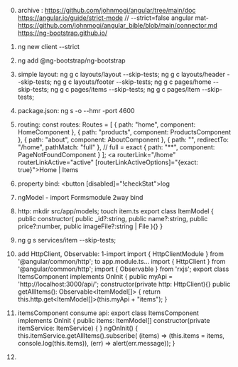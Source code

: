 0. archive :
https://github.com/johnmogi/angular/tree/main/doc
https://angular.io/guide/strict-mode
// --strict=false
angular mat- https://github.com/johnmogi/angular_bible/blob/main/connector.md
https://ng-bootstrap.github.io/


0. ng new client --strict

0. ng add @ng-bootstrap/ng-bootstrap

0. simple layout:
ng g c layouts/layout --skip-tests;
ng g c layouts/header --skip-tests;
ng g c layouts/footer --skip-tests;
ng g c pages/home --skip-tests;
ng g c pages/items --skip-tests;
ng g c pages/item --skip-tests;


0. package.json: ng s -o --hmr -port 4600
0. routing:
const routes: Routes = [ { path: "home", component: HomeComponent }, { path: "products", component: ProductsComponent }, { path: "about", component: AboutComponent }, { path: "", redirectTo: "/home", pathMatch: "full" }, // full = exact { path: "**", component: PageNotFoundComponent } ];
<router-outlet></router-outlet>
<a routerLink="/home" routerLinkActive="active"
[routerLinkActiveOptions]="{exact: true}">Home</a>
|
<a routerLink="/items" >Items</a>


0. property bind:
<button [disabled]="!checkStat">log</button>

0. ngModel - import Formsmodule 2way bind

0. http:
mkdir src/app/models;
touch item.ts
export class ItemModel { 
    public constructor( 
        public _id?:string,
        public name?:string,
        public price?:number,
        public imageFile?:string | File ){} }

0. ng g s services/item --skip-tests;

0. add  HttpClient, Observable:
1-import import { HttpClientModule } from '@angular/common/http';
to app.module.ts...
import { HttpClient } from '@angular/common/http'; 
import { Observable } from 'rxjs'; 
export class ItemsComponent implements OnInit {
  public myApi = 'http://localhost:3000/api/'; 
  constructor(private http: HttpClient){}
  public getAllItems(): Observable<ItemModel[]> { 
    return this.http.get<ItemModel[]>(this.myApi + "items"); }

0. itemsComponent consume api:
export class ItemsComponent implements OnInit {
  public items: ItemModel[] 
  constructor(private itemService: ItemService) { }
  ngOnInit() { 
    this.itemService.getAllItems().subscribe(
       (items) => (this.items = items, 
        console.log(this.items)), 
        (err) => alert(err.message)); 
      }

0. 